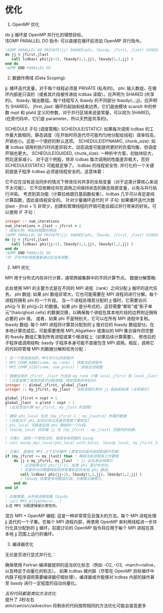 # 优化 #
1. OpenMP 优化  

do jj 循环是 OpenMP 并行化的理想目标。  
!$OMP PARALLEL DO 指令:
可以直接在循环前添加 OpenMP 并行指令。
```f90
!$OMP PARALLEL DO PRIVATE(jj) SHARED(phi, lbasdy, jfirst, jlast) SCHEDULE(STATIC) DEFAULT(NONE)
do jj = jfirst,jlast
   call lcdbas( phi(jj-1), lbasdy(1,1,jj), lbasdy(1,2,jj) )
end do
!$OMP END PARALLEL DO
```
2. 数据作用域 (Data Scoping):  

jj: 循环迭代变量，对于每个线程必须是 PRIVATE (私有的)。
phi: 输入数组，在循环内部是只读的（或者其片段被传递给 lcdbas 读取）。应声明为 SHARED (共享的)。
lbasdy: 输出数组。每个线程写入 lbasdy 的不同部分 lbasdy(:,:,jj)。应声明为 SHARED。
jfirst, jlast: 循环的起始和结束边界。它们是由模块 scanslt 中的参数 nxpt 和 platd 定义的参数，对于并行区域来说是常量，可以视为 SHARED。(在原代码中，它们是 parameter，所以天然是共享的)。  


SCHEDULE 子句 (调度策略):
SCHEDULE(STATIC): 如果每次调用 lcdbas 的工作量大致相同，静态调度（在开始时将迭代尽可能均匀地分配给线程）效率较高，开销也小。这是一个很好的默认选项。
SCHEDULE(DYNAMIC, chunk_size): 如果 lcdbas 调用的执行时间差异较大，动态调度可能提供更好的负载均衡，但调度开销也更大。
SCHEDULE(GUIDED, chunk_size): 一种折中方案，初始块较大，然后逐渐减小。 对于这个例程，除非 lcdbas 每次调用的性能差异极大，否则 SCHEDULE(STATIC) 可能就足够了。
lcdbas 的线程安全性:
并行化的一个关键前提是子程序 lcdbas 必须是线程安全的。这意味着：

它不应在没有适当同步的情况下修改任何共享的全局变量（对于这类计算核心来说不太可能）。
它不应依赖任何在调用之间保持状态的静态局部变量，以免与并行执行冲突。 考虑到其功能（计算拉格朗日基函数权重），lcdbas 几乎可以肯定是纯计算函数，因此是线程安全的。
针对少量循环迭代的 IF 子句:
如果循环迭代次数 (jlast - jfirst + 1) 非常少，创建和管理线程的开销可能会超过并行带来的好处。可以使用 IF 子句：

```f90
integer :: num_iterations
num_iterations = jlast - jfirst + 1
! 阈值示例，例如线程数的两倍
!$OMP PARALLEL DO PRIVATE(jj) SHARED(phi, lbasdy, jfirst, jlast) SCHEDULE(STATIC) DEFAULT(NONE) IF(num_iterations > omp_get_max_threads() * 2)
do jj = jfirst,jlast
   call lcdbas( phi(jj-1), lbasdy(1,1,jj), lbasdy(1,2,jj) )
end do
!$OMP END PARALLEL DO
!IF 子句中的阈值需要通过实验来调整。
```
2. MPI 优化

MPI 用于分布式内存并行计算，通常跨越集群中的不同计算节点。
数据分解策略:

此处使用 MPI 的主要方式是在不同的 MPI 进程（rank）之间分配 jj 循环的迭代任务。
phi 数组:
如果 phi 数组非常大，它也可能需要在 MPI 进程间进行分解。每个进程将拥有 phi 的一个片段。
当一个进程处理其分配的 jj 值时，它需要访问 phi(jj-1) 到 phi(jj+2) 的数据。如果 phi 是分布式的，这将需要“晕轮”或“影子单元”(halo/ghost cells) 的数据交换，以确保每个进程在其本地片段的边界附近拥有必要的 phi 值。
或者，如果 phi 不是特别大，它可以在所有 MPI 进程中复制。
lbasdy 数组: 每个 MPI 进程将计算其分配到的 jj 值对应的 lbasdy 数组部分。在本地计算完成后，可能需要使用 MPI_Allgatherv 或类似的 MPI 集合操作将完整的 lbasdy 数组汇集到所有进程或某个根进程上（如果后续计算需要）。
修改后的子程序或调用结构:
basdy 子程序本身可能不直接包含 MPI 调用。相反，调用它的代码将管理 MPI 的数据分解和任务分配：

```f90
! 在一个更高级别的、MPI并行化的例程中
! MPI_COMM_RANK(comm, my_rank) ! 获取当前进程号
! MPI_COMM_SIZE(comm, num_procs) ! 获取总进程数

! 根据全局的 jfirst, jlast 为当前 my_rank 计算 local_jfirst 和 local_jlast
! (这里省略了具体的迭代分配逻辑，例如简单的块划分)
integer :: global_jfirst, global_jlast
integer :: my_jfirst, my_jlast ! 当前进程负责的 jj 起始和结束 (全局索引)

global_jfirst = nxpt + 1
global_jlast  = platd - nxpt - 1
! (此处添加计算 my_jfirst, my_jlast 的逻辑)

! 确保 phi_local 包含 [my_jfirst-1 : my_jlast+2] 所需的数据
! (这取决于 phi 如何分布以及是否管理了晕轮区)
! phi_local 可能是全局 phi 数组的一个片段。
! lbasdy_local 将存储 jj 在 [my_jfirst : my_jlast] 范围内的结果。

! 方案1: 调用一个修改过的、接受本地范围的 basdy
! call basdy_mpi_local(phi_local_with_halos, lbasdy_local, my_jfirst_local_idx, my_jlast_local_idx, ...)

! 方案2: 直接在 MPI 上下文中循环 (更常见的是外部控制循环范围)
if (my_jfirst <= my_jlast) then ! 确保当前进程有工作要做
    do jj = my_jfirst, my_jlast  ! jj 此处是全局索引
       ! 必须能够访问 phi(jj-1)。如果 phi 是分布式的，
       ! 这里的访问需要映射到带有晕轮区的本地 phi 数组。
       call lcdbas( phi(jj-1), lbasdy(1,1,jj), lbasdy(1,2,jj) )
       ! lbasdy 如果是本地数组片段，也需要正确索引。
    end do
end if

! 如果需要，从所有进程收集 lbasdy
! call MPI_Allgatherv(...)
上述 MPI 分配逻辑是示意性的。
```
混合 MPI + OpenMP 编程:
这是一种非常常见且强大的方法。每个 MPI 进程处理 jj 迭代的一个子集。在每个 MPI 进程内部，再使用 OpenMP 来利用线程进一步并行化其分配到的 jj 循环。前面讨论的 OpenMP 指令将应用于每个 MPI 进程在其本地 jj 范围上运行的循环。

3. 编译器优化

无论是否进行显式并行化：

确保使用 Fortran 编译器提供的适当优化标志（例如 -O2, -O3, -march=native，以及特定于向量化的标志）。
如果 lcdbas 被内联（尽管在 OpenMP 目标循环中内联子程序调用需要编译器仔细处理），编译器或许能够对 lcdbas 内部的操作甚至 basdy 进行一定程度的自动向量化。

*五份代码都是类似方法优化*  
提升了 3秒左右  
atm/cam/src/advection 将剩余的代码按照相同的方法优化可能会提高更多  

